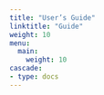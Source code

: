 ```yaml
---
title: "User’s Guide"
linktitle: "Guide"
weight: 10
menu:
  main:
    weight: 10
cascade:
- type: docs
---
```

